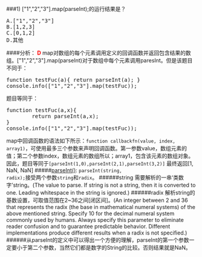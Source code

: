 
###1)  ["1","2","3"].map(parseInt);的运行结果是？
<pre>A.["1","2","3"]
B.[1,2,3]
C.[0,1,2]
D.其他</pre>
####分析：
<b style="color:red;">D</b>
map对数组的每个元素调用定义的回调函数并返回包含结果的数组。["1","2","3"].map(parseInt)对于数组中每个元素调用paresInt。但是该题目不同于：<pre>
function testFuc(a){
        return parseInt(a);
}
console.info(["1","2","3"].map(testFuc));</pre>
题目等同于：
<pre>
function testFuc(a,x){
        return parseInt(a,x);
}
console.info(["1","2","3"].map(testFuc));</pre>
map中回调函数的语法如下所示：<code>function callbackfn(value, index, array1)</code>，可使用最多三个参数来声明回调函数。第一参数value，数组元素的值；第二个参数index，数组元素的数组所以；array1，包含该元素的数组对象。
因此，题目等同于<code>[parseInt(1,0),parseInt(2,1),parseInt(3,2)]</code>
最终返回[1, NaN, NaN]
#####<a href="https://developer.mozilla.org/en-US/docs/Web/JavaScript/Reference/Global_Objects/parseInt">parseInt()</a>:
<code>parseInt(string, radix);</code>接受两个参数<code>string</code>和<code>radix</code>。
######string
需要解析的一串‘类数字’string。(The value to parse. If string is not a string, then it is converted to one. Leading whitespace in the string is ignored.)
######radix
解析string的基数设置，可取值范围在2~36之间[闭区间]。(An integer between 2 and 36 that represents the radix (the base in mathematical numeral systems) of the above mentioned string. Specify 10 for the decimal numeral system commonly used by humans. Always specify this parameter to eliminate reader confusion and to guarantee predictable behavior. Different implementations produce different results when a radix is not specified.)
######从parseInt的定义中可以得出一个方便的理解，parseInt的第一个参数一定要小于第二个参数，当然它们都是数字的String的比较。否则结果就是NaN。

